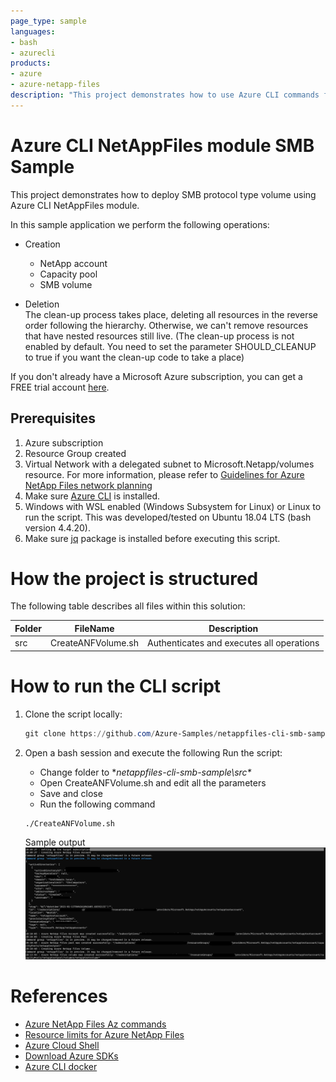 ```yaml
---
page_type: sample
languages:
- bash
- azurecli
products:
- azure
- azure-netapp-files
description: "This project demonstrates how to use Azure CLI commands for Azure NetAppFiles to deploy SMB Volume."
---
```


# Azure CLI NetAppFiles module SMB Sample

This project demonstrates how to deploy SMB protocol type volume using Azure CLI NetAppFiles module.

In this sample application we perform the following operations:

* Creation
  * NetApp account
  *	Capacity pool 
  * SMB volume 
 
* Deletion   
	The clean-up process takes place, deleting all resources in the reverse order following the hierarchy.  Otherwise, we can't remove resources that have nested resources still live. (The clean-up process is not enabled by default. You need to set the parameter SHOULD_CLEANUP to true if you want the clean-up code to take a place)

If you don't already have a Microsoft Azure subscription, you can get a FREE trial account [here](http://go.microsoft.com/fwlink/?LinkId=330212).

## Prerequisites

1. Azure subscription
1. Resource Group created
1. Virtual Network with a delegated subnet to Microsoft.Netapp/volumes resource. For more information, please refer to [Guidelines for Azure NetApp Files network planning](https://docs.microsoft.com/en-us/azure/azure-netapp-files/azure-netapp-files-network-topologies)
1. Make sure [Azure CLI](https://docs.microsoft.com/cli/azure/install-azure-cli) is installed.
1. Windows with WSL enabled (Windows Subsystem for Linux) or Linux to run the script. This was developed/tested on Ubuntu 18.04 LTS (bash version 4.4.20).
1. Make sure [jq](https://stedolan.github.io/jq/) package is installed before executing this script.
	
	
# How the project is structured

The following table describes all files within this solution:

| Folder     | FileName                | Description                                                                                                                         |
|------------|-------------------------|-------------------------------------------------------------------------------------------------------------------------------------|
| src        | CreateANFVolume.sh      | Authenticates and executes all operations                                                                                           |

# How to run the CLI script

1. Clone the script locally: 
    ```powershell
    git clone https://github.com/Azure-Samples/netappfiles-cli-smb-sample.git
    ```
	
1. Open a bash session and execute the following Run the script: 

	 * Change folder to **netappfiles-cli-smb-sample\src\**
	 * Open CreateANFVolume.sh and edit all the parameters
	 * Save and close
	 * Run the following command
	 ``` Terminal
	 ./CreateANFVolume.sh
	 ```

	Sample output
	![e2e execution](./media/e2e-execution.PNG)

	
# References

* [Azure NetApp Files Az commands](https://docs.microsoft.com/en-us/cli/azure/netappfiles?view=azure-cli-latest)
* [Resource limits for Azure NetApp Files](https://docs.microsoft.com/en-us/azure/azure-netapp-files/azure-netapp-files-resource-limits)
* [Azure Cloud Shell](https://docs.microsoft.com/en-us/azure/cloud-shell/quickstart)
* [Download Azure SDKs](https://azure.microsoft.com/downloads/)
* [Azure CLI docker](https://docs.microsoft.com/en-us/cli/azure/run-azure-cli-docker)
